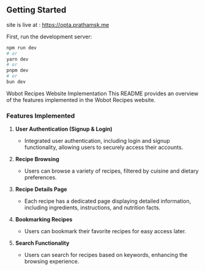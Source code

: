 ## Getting Started
site is live at : https://opta.prathamsk.me

First, run the development server:

```bash
npm run dev
# or
yarn dev
# or
pnpm dev
# or
bun dev
```

Wobot Recipes Website Implementation
This README provides an overview of the features implemented in the Wobot Recipes website.

### Features Implemented
1. **User Authentication (Signup & Login)**
   - Integrated user authentication, including login and signup functionality, allowing users to securely access their accounts.

2. **Recipe Browsing**
   - Users can browse a variety of recipes, filtered by cuisine and dietary preferences.

3. **Recipe Details Page**
   - Each recipe has a dedicated page displaying detailed information, including ingredients, instructions, and nutrition facts.

4. **Bookmarking Recipes**
   - Users can bookmark their favorite recipes for easy access later.

5. **Search Functionality**
   - Users can search for recipes based on keywords, enhancing the browsing experience.
